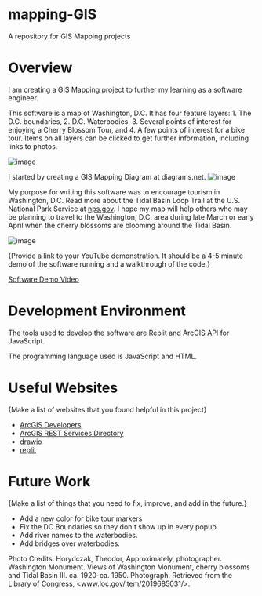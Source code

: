 # mapping-GIS
A repository for GIS Mapping projects

# Overview

I am creating a GIS Mapping project to further my learning as a software engineer.

This software is a map of Washington, D.C. It has four feature layers: 1. The D.C. boundaries, 2. D.C. Waterbodies, 3. Several points of interest for enjoying a Cherry Blossom Tour, and 4. A few points of interest for a bike tour. Items on all layers can be clicked to get further information, including links to photos.

![image](https://user-images.githubusercontent.com/90766037/177881157-23c3044f-34e5-4dab-944e-024ed5c0d67c.png)

I started by creating a GIS Mapping Diagram at diagrams.net.
![image](https://user-images.githubusercontent.com/90766037/177879552-5b7ef391-e75d-44da-85fa-00ca33bd0f89.png)

My purpose for writing this software was to encourage tourism in Washington, D.C. Read more about the Tidal Basin Loop Trail at the U.S. National Park Service at [nps.gov](https://www.nps.gov/subjects/cherryblossom/tidal-basin-loop-trail.htm#:~:text=The%20Yoshino%20cherry%20is%20the,on%20the%20Washington%20Monument%20grounds).
I hope my map will help others who may be planning to travel to the Washington, D.C. area during late March or early April when the cherry blossoms are blooming around the Tidal Basin.

![image](https://user-images.githubusercontent.com/90766037/177879926-66a1a2a6-736a-4ba3-9a34-af7a2965c699.png)

{Provide a link to your YouTube demonstration.  It should be a 4-5 minute demo of the software running and a walkthrough of the code.}

[Software Demo Video](http://youtube.link.goes.here)

# Development Environment

The tools used to develop the software are Replit and ArcGIS API for JavaScript.

The programming language used is JavaScript and HTML.

# Useful Websites

{Make a list of websites that you found helpful in this project}
* [ArcGIS Developers](http://developers.arcgis.com/)
* [ArcGIS REST Services Directory](https://services.arcgis.com/nzS0F0zdNLvs7nc8/ArcGIS/rest/services)
* [drawio]([https://app.diagrams.net/])
* [replit]([https://replit.com/])

# Future Work

{Make a list of things that you need to fix, improve, and add in the future.}
* Add a new color for bike tour markers
* Fix the DC Boundaries so they don't show up in every popup.
* Add river names to the waterbodies.
* Add bridges over waterbodies.

Photo Credits: Horydczak, Theodor, Approximately, photographer. Washington Monument. Views of Washington Monument, cherry blossoms and Tidal Basin III. ca. 1920-ca. 1950. Photograph. Retrieved from the Library of Congress, <www.loc.gov/item/2019685031/>.
